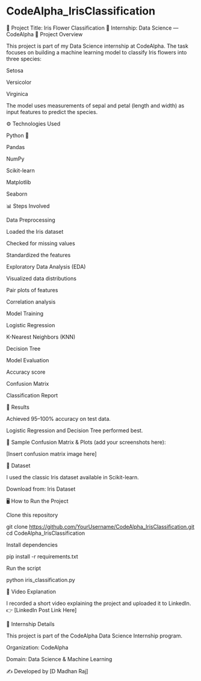 # CodeAlpha_IrisClassification
📘 Project Title: Iris Flower Classification
📌 Internship: Data Science — CodeAlpha
📖 Project Overview

This project is part of my Data Science internship at CodeAlpha.
The task focuses on building a machine learning model to classify Iris flowers into three species:

Setosa

Versicolor

Virginica

The model uses measurements of sepal and petal (length and width) as input features to predict the species.

⚙️ Technologies Used

Python 🐍

Pandas

NumPy

Scikit-learn

Matplotlib

Seaborn

📊 Steps Involved

Data Preprocessing

Loaded the Iris dataset

Checked for missing values

Standardized the features

Exploratory Data Analysis (EDA)

Visualized data distributions

Pair plots of features

Correlation analysis

Model Training

Logistic Regression

K-Nearest Neighbors (KNN)

Decision Tree

Model Evaluation

Accuracy score

Confusion Matrix

Classification Report

🚀 Results

Achieved 95–100% accuracy on test data.

Logistic Regression and Decision Tree performed best.

📌 Sample Confusion Matrix & Plots (add your screenshots here):

[Insert confusion matrix image here]

📂 Dataset

I used the classic Iris dataset available in Scikit-learn.

Download from: Iris Dataset

🖥️ How to Run the Project

Clone this repository

git clone https://github.com/YourUsername/CodeAlpha_IrisClassification.git
cd CodeAlpha_IrisClassification


Install dependencies

pip install -r requirements.txt


Run the script

python iris_classification.py

🎥 Video Explanation

I recorded a short video explaining the project and uploaded it to LinkedIn.
👉 [LinkedIn Post Link Here]

📜 Internship Details

This project is part of the CodeAlpha Data Science Internship program.

Organization: CodeAlpha

Domain: Data Science & Machine Learning

✍️ Developed by [D Madhan Raj]
